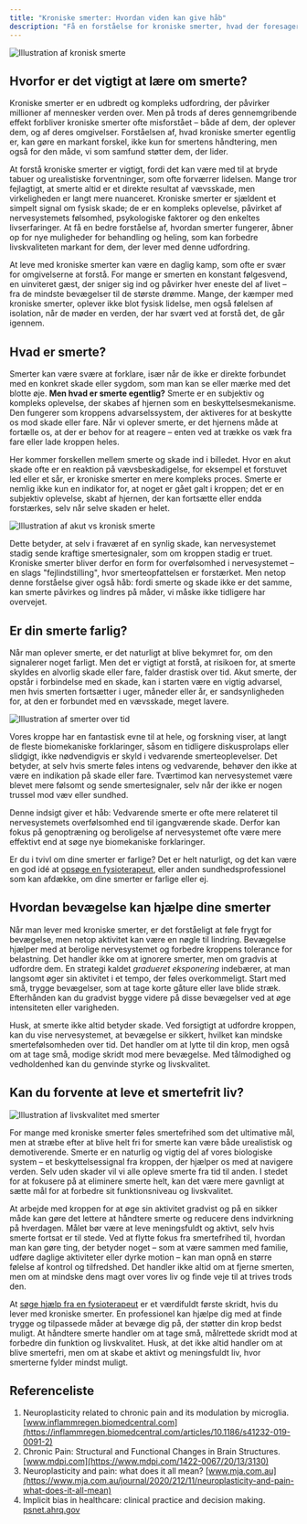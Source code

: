 ```yaml
---
title: "Kroniske smerter: Hvordan viden kan give håb"
description: "Få en forståelse for kroniske smerter, hvad der foresager dem, og hvordan man bedst håndterer dem."
---
```


![Illustration af kronisk smerte](/images/articles/Kroniske_smerter.webp)

## Hvorfor er det vigtigt at lære om smerte?

Kroniske smerter er en udbredt og kompleks udfordring, der påvirker millioner af mennesker verden over. Men på trods af deres gennemgribende effekt forbliver kroniske smerter ofte misforstået – både af dem, der oplever dem, og af deres omgivelser. Forståelsen af, hvad kroniske smerter egentlig er, kan gøre en markant forskel, ikke kun for smertens håndtering, men også for den måde, vi som samfund støtter dem, der lider.

At forstå kroniske smerter er vigtigt, fordi det kan være med til at bryde tabuer og urealistiske forventninger, som ofte forværrer lidelsen. Mange tror fejlagtigt, at smerte altid er et direkte resultat af vævsskade, men virkeligheden er langt mere nuanceret. Kroniske smerter er sjældent et simpelt signal om fysisk skade; de er en kompleks oplevelse, påvirket af nervesystemets følsomhed, psykologiske faktorer og den enkeltes livserfaringer. At få en bedre forståelse af, hvordan smerter fungerer, åbner op for nye muligheder for behandling og heling, som kan forbedre livskvaliteten markant for dem, der lever med denne udfordring.

At leve med kroniske smerter kan være en daglig kamp, som ofte er svær for omgivelserne at forstå. For mange er smerten en konstant følgesvend, en uinviteret gæst, der sniger sig ind og påvirker hver eneste del af livet – fra de mindste bevægelser til de største drømme. Mange, der kæmper med kroniske smerter, oplever ikke blot fysisk lidelse, men også følelsen af isolation, når de møder en verden, der har svært ved at forstå det, de går igennem.

## Hvad er smerte?

Smerter kan være svære at forklare, især når de ikke er direkte forbundet med en konkret skade eller sygdom, som man kan se eller mærke med det blotte øje. **Men hvad er smerte egentlig?** Smerte er en subjektiv og kompleks oplevelse, der skabes af hjernen som en beskyttelsesmekanisme. Den fungerer som kroppens advarselssystem, der aktiveres for at beskytte os mod skade eller fare. Når vi oplever smerte, er det hjernens måde at fortælle os, at der er behov for at reagere – enten ved at trække os væk fra fare eller lade kroppen heles.

Her kommer forskellen mellem smerte og skade ind i billedet. Hvor en akut skade ofte er en reaktion på vævsbeskadigelse, for eksempel et forstuvet led eller et sår, er kroniske smerter en mere kompleks proces. Smerte er nemlig ikke kun en indikator for, at noget er gået galt i kroppen; det er en subjektiv oplevelse, skabt af hjernen, der kan fortsætte eller endda forstærkes, selv når selve skaden er helet.

![Illustration af akut vs kronisk smerte](/images/articles/Smerte_akutvskronisk.png)

Dette betyder, at selv i fraværet af en synlig skade, kan nervesystemet stadig sende kraftige smertesignaler, som om kroppen stadig er truet. Kroniske smerter bliver derfor en form for overfølsomhed i nervesystemet – en slags "fejlindstilling", hvor smerteopfattelsen er forstærket. Men netop denne forståelse giver også håb: fordi smerte og skade ikke er det samme, kan smerte påvirkes og lindres på måder, vi måske ikke tidligere har overvejet.

## Er din smerte farlig?

Når man oplever smerte, er det naturligt at blive bekymret for, om den signalerer noget farligt. Men det er vigtigt at forstå, at risikoen for, at smerte skyldes en alvorlig skade eller fare, falder drastisk over tid. Akut smerte, der opstår i forbindelse med en skade, kan i starten være en vigtig advarsel, men hvis smerten fortsætter i uger, måneder eller år, er sandsynligheden for, at den er forbundet med en vævsskade, meget lavere.

![Illustration af smerter over tid](/images/articles/Smerter_over_tid.png)

Vores kroppe har en fantastisk evne til at hele, og forskning viser, at langt de fleste biomekaniske forklaringer, såsom en tidligere diskusprolaps eller slidgigt, ikke nødvendigvis er skyld i vedvarende smerteoplevelser. Det betyder, at selv hvis smerte føles intens og vedvarende, behøver den ikke at være en indikation på skade eller fare. Tværtimod kan nervesystemet være blevet mere følsomt og sende smertesignaler, selv når der ikke er nogen trussel mod væv eller sundhed.

Denne indsigt giver et håb: Vedvarende smerte er ofte mere relateret til nervesystemets overfølsomhed end til igangværende skade. Derfor kan fokus på genoptræning og beroligelse af nervesystemet ofte være mere effektivt end at søge nye biomekaniske forklaringer.

Er du i tvivl om dine smerter er farlige? Det er helt naturligt, og det kan være en god idé at [opsøge en fysioterapeut](https://www.fysfinder.dk/), eller anden sundhedsprofessionel som kan afdække, om dine smerter er farlige eller ej.

## Hvordan bevægelse kan hjælpe dine smerter

Når man lever med kroniske smerter, er det forståeligt at føle frygt for bevægelse, men netop aktivitet kan være en nøgle til lindring. Bevægelse hjælper med at berolige nervesystemet og forbedre kroppens tolerance for belastning. Det handler ikke om at ignorere smerter, men om gradvis at udfordre dem. En strategi kaldet _gradueret eksponering_ indebærer, at man langsomt øger sin aktivitet i et tempo, der føles overkommeligt. Start med små, trygge bevægelser, som at tage korte gåture eller lave blide stræk. Efterhånden kan du gradvist bygge videre på disse bevægelser ved at øge intensiteten eller varigheden.

Husk, at smerte ikke altid betyder skade. Ved forsigtigt at udfordre kroppen, kan du vise nervesystemet, at bevægelse er sikkert, hvilket kan mindske smertefølsomheden over tid. Det handler om at lytte til din krop, men også om at tage små, modige skridt mod mere bevægelse. Med tålmodighed og vedholdenhed kan du genvinde styrke og livskvalitet.

## Kan du forvente at leve et smertefrit liv?

![Illustration af livskvalitet med smerter](/images/articles/Smerter_livskvalitet.webp)

For mange med kroniske smerter føles smertefrihed som det ultimative mål, men at stræbe efter at blive helt fri for smerte kan være både urealistisk og demotiverende. Smerte er en naturlig og vigtig del af vores biologiske system – et beskyttelsessignal fra kroppen, der hjælper os med at navigere verden. Selv uden skader vil vi alle opleve smerte fra tid til anden. I stedet for at fokusere på at eliminere smerte helt, kan det være mere gavnligt at sætte mål for at forbedre sit funktionsniveau og livskvalitet.

At arbejde med kroppen for at øge sin aktivitet gradvist og på en sikker måde kan gøre det lettere at håndtere smerte og reducere dens indvirkning på hverdagen. Målet bør være at leve meningsfuldt og aktivt, selv hvis smerte fortsat er til stede. Ved at flytte fokus fra smertefrihed til, hvordan man kan gøre ting, der betyder noget – som at være sammen med familie, udføre daglige aktiviteter eller dyrke motion – kan man opnå en større følelse af kontrol og tilfredshed. Det handler ikke altid om at fjerne smerten, men om at mindske dens magt over vores liv og finde veje til at trives trods den.

At [søge hjælp fra en fysioterapeut](https://www.fysfinder.dk/) er et værdifuldt første skridt, hvis du lever med kroniske smerter. En professionel kan hjælpe dig med at finde trygge og tilpassede måder at bevæge dig på, der støtter din krop bedst muligt. At håndtere smerte handler om at tage små, målrettede skridt mod at forbedre din funktion og livskvalitet. Husk, at det ikke altid handler om at blive smertefri, men om at skabe et aktivt og meningsfuldt liv, hvor smerterne fylder mindst muligt.

## Referenceliste

1. Neuroplasticity related to chronic pain and its modulation by microglia. [www.inflammregen.biomedcentral.com](https://inflammregen.biomedcentral.com/articles/10.1186/s41232-019-0091-2)
2. Chronic Pain: Structural and Functional Changes in Brain Structures. [www.mdpi.com](https://www.mdpi.com/1422-0067/20/13/3130)
3. Neuroplasticity and pain: what does it all mean? [www.mja.com.au](https://www.mja.com.au/journal/2020/212/11/neuroplasticity-and-pain-what-does-it-all-mean)
4. Implicit bias in healthcare: clinical practice and decision making. [psnet.ahrq.gov](https://psnet.ahrq.gov/issue/implicit-bias-healthcare-clinical-practice-research-and-decision-making)
